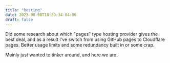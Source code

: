 ```yaml
---
title: "hosting"
date: 2023-08-08T18:30:34-04:00
draft: false
---
```


Did some research about which "pages" type hosting provider gives the best deal, and as a result I've switch from using GitHub pages to Cloudflare pages. Better usage limits and some redundancy built in or some crap.

Mainly just wanted to tinker around, and here we are.